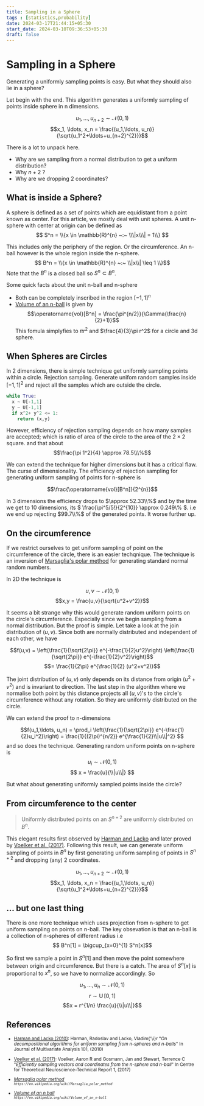 ```yaml
---
title: Sampling in a Sphere
tags : [statistics,probability]
date: 2024-03-17T21:44:15+05:30
start_date: 2024-03-10T09:36:53+05:30
draft: false
---
```


# Sampling in a Sphere

Generating a uniformly sampling points is easy. But what they should also lie in a sphere?

Let begin with the end. This algorithm generates a uniformly sampling of points inside sphere in n dimensions.

$$u_1, \ldots, u_{n+2} \sim \mathcal{N}(0,1)$$
$$x_1, \ldots, x_n = \frac{(u_1,\ldots, u_n)}{\sqrt{u_1^2+\ldots+u_{n+2}^{2}}}$$

There is a lot to unpack here.
- Why are we sampling from a normal distribution to get a uniform distribution?
- Why $n+2$ ?
- Why are we dropping 2 coordinates?

## What is inside a Sphere?
A sphere is defined as a set of points which are equidistant from a point known as center. For this article, we mostly deal with unit spheres. A unit n-sphere with center at origin can be defined as
$$ S^n = \\{x \in \mathbb{R}^{n} ~:~ \\\|x\\\| = 1\\} $$

This includes only the periphery of the region. Or the circumference. An n-ball however is the whole region inside the n-sphere. 
$$ B^n = \\{x \in \mathbb{R}^{n} ~:~ \\|x\\| \leq 1 \\}$$
Note that the $B^n$ is a closed ball so $S^n \subset B^n$. 

Some quick facts about the unit n-ball and n-sphere
- Both can be completely inscribed in the region $[-1,1]^n$
- [Volume of an n-ball][Volume of an n ball] is given by $$\operatorname{vol}[B^n]  = \frac{\pi^{n/2}}{\Gamma(\frac{n}{2}+1)}$$
  This fomula simplyfies to $\pi r^2$ and $\frac{4}{3}\pi r^2$ for a circle and 3d sphere. 

  
## When Spheres are Circles
In 2 dimensions, there is simple technique get uniformly sampling points within a circle. Rejection sampling. Generate unifom random samples inside $[-1,1]^2$ and reject all the samples which are outside the circle. 

```python
while True:
  x ~ U[-1,1]
  y ~ U[-1,1]
  if x^2+ y^2 <= 1:
    return (x,y)
```
However, efficiency of rejection sampling depends on how many samples are accepted; which is ratio of area of the circle to the area of the $2 \times 2$ square. and that about
$$\frac{\pi 1^2}{4} \approx 78.5\\\%$$ 

We can extend the technique for higher dimensions but it has a critical flaw. The curse of dimensionality. The efficiency of rejection sampling for generating uniform sampling of points for n-sphere is 

$$\frac{\operatorname{vol}[B^n]}{2^{n}}$$

In 3 dimensions the efficiency drops to $\approx 52.33\\%$ and by the time we get to 10 dimensions, its $ \frac{\pi^5/5!}{2^{10}} \approx 0.249\\% $. i.e we end up rejecting $99.7\\%$ of the generated points. It worse further up.

## On the circumference
If we restrict ourselves to get uniform sampling of point on the circumference of the circle, there is an easier techqnique. The technique is an inversion of [Marsaglia's polar method][Marsaglia polar method] for generating standard normal random numbers. 

In 2D the technique is 

$$u,v \sim \mathcal{N}(0,1)$$
$$x,y = \frac{u,v}{\sqrt{u^2+v^2}}$$

It seems a bit strange why this would generate random uniform points on the circle's circumference. Especially since we begin sampling from a normal distribution. But the proof is simple. Let take a look at the join distribution of $(u,v)$. Since both are normally distributed and independent of each other, we have

$$f(u,v)  = \left(\frac{1}{\sqrt{2\pi}} e^{-\frac{1}{2}u^2}\right) \left(\frac{1}{\sqrt{2\pi}} e^{-\frac{1}{2}v^2}\right)$$
$$= \frac{1}{2\pi} e^{\frac{1}{2} (u^2+v^2)}$$

The joint distribution of $(u,v)$ only depends on its distance from origin ($u^2+v^2$) and is invariant to direction. The last step in the algorithm where we normalise both point by this distance projects all $(u,v)$'s to the circle's circumference without any rotation. So they are uniformly distributed on the circle. 

We can extend the proof to n-dimensions

$$f(u_1,\ldots, u_n)  = \prod_i \left(\frac{1}{\sqrt{2\pi}} e^{-\frac{1}{2}u_i^2}\right) = \frac{1}{(2\pi)^{n/2}} e^{\frac{1}{2}\\|u\\|^2} $$
and so does the technique. Generating random uniform points on n-sphere is
$$u_i \sim \mathcal{N}(0,1) $$
$$ x = \frac{u}{\\|u\\|} $$

But what about generating uniformly sampled points inside the circle?

## From circumference to the center
> Uniformly distributed points on an $S^{n+2}$ are uniformly distributed on $B^{n}$.

This elegant results first observed by [Harman and Lacko][Harman and Lacko (2010)] and later proved by [Voelker et al. (2017)]. Following this result, we can generate uniform sampling of points in $B^n$ by first generating uniform sampling of points in $S^{n+2}$ and dropping (any) 2 coordinates.



$$u_1, \ldots, u_{n+2} \sim \mathcal{N}(0,1)$$
$$x_1, \ldots, x_n = \frac{(u_1,\ldots, u_n)}{\sqrt{u_1^2+\ldots+u_{n+2}^{2}}}$$


## ... but one last thing

There is one more technique which uses projection from n-sphere to get uniform sampling on points on n-ball. The key obsevation is that an n-ball is a collection of n-spheres of different radius
i.e $$ B^n[1] =  \bigcup_{x=0}^{1} S^n[x]$$

So first we sample a point in $S^n[1]$ and then move the point somewhere between origin and circumference. But there is a catch. The area of $S^n[x]$ is proportional to $x^n$, so we have to normalize accordingly.  So

$$u_1, \ldots, u_{n} \sim \mathcal{N}(0,1)$$
$$r \sim \operatorname{U}[0,1]$$
$$x  = r^{1/n} \frac{u}{\\|u\\|}$$

## References
<reference>
 <small>


- [Harman and Lacko (2010)]: Harman, Radoslav and Lacko, Vladim{\'\i}r "_On decompositional algorithms for uniform sampling from n-spheres and n-balls_" In Journal of Multivariate Analysis 101, (2010)


- [Voelker et al. (2017)]: Voelker, Aaron R and Gosmann, Jan and Stewart, Terrence C "_Efficiently sampling vectors and coordinates from the n-sphere and n-ball_" In Centre for Theoretical Neuroscience-Technical Report 1, (2017)


- _[Marsaglia polar method]_<br><small>_`https://en.wikipedia.org/wiki/Marsaglia_polar_method`_ </small>


- _[Volume of an n ball]_<br><small>_`https://en.wikipedia.org/wiki/Volume_of_an_n-ball`_ </small>


[Harman and Lacko (2010)]:    <https://www.sciencedirect.com/science/article/pii/S0047259X10001211>
    "Harman, Radoslav and Lacko, Vladim{\'\i}r \"On decompositional algorithms for uniform sampling from n-spheres and n-balls\" In Journal of Multivariate Analysis 101, (2010)"


[Voelker et al. (2017)]:    <https://compneuro.uwaterloo.ca/files/publications/voelker.2017.pdf>
    "Voelker, Aaron R and Gosmann, Jan and Stewart, Terrence C \"Efficiently sampling vectors and coordinates from the n-sphere and n-ball\" In Centre for Theoretical Neuroscience-Technical Report 1, (2017)"


[Marsaglia polar method]:    <https://en.wikipedia.org/wiki/Marsaglia_polar_method>
    "Marsaglia's polar method"


[Volume of an n ball]:    <https://en.wikipedia.org/wiki/Volume_of_an_n-ball>
    "Volume of an n ball"

</small>
</reference>
